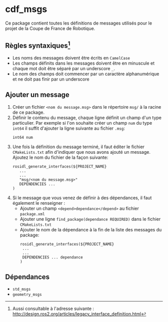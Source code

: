 # cdf_msgs
Ce package contient toutes les définitions de messages utilisés pour le projet
de la Coupe de France de Robotique.


## Règles syntaxiques[^1]

 - Les noms des messages doivent être écrits en `CamelCase`
 - Les champs définits dans les messages doivent être en minuscule et chaque
   mot doit être séparé par un underscore `_`.
 - Le nom des champs doit commencer par un caractère alphanumérique et ne doit
   pas finir par un underscore

[^1]: Aussi consultable à l'adresse suivante : http://design.ros2.org/articles/legacy_interface_definition.html

## Ajouter un message

1. Créer un fichier `<nom du message.msg>` dans le répertoire `msg/` à la racine
   de ce package.
2. Définir le contenu du message, chaque ligne définit un champ d'un type
   particulier.
   Par exemple si l'on souhaite créer un champ `num` du type `int64` il suffit
   d'ajouter la ligne suivante au fichier `.msg`:
      ```
      int64 num
      ```
3. Une fois la définition du message terminé, il faut éditer le fichier
   `CMakeLists.txt` afin d'indiquer que nous avons ajouté un message.
   Ajoutez le nom du fichier de la façon suivante:
      ```
      rosidl_generate_interfaces(${PROJECT_NAME}
         ...
         ...
         "msg/<nom du message.msg>"
         DEPENDENCIES ...
      )
      ```
4. Si le message que vous venez de définir à des dépendances, il faut également
   le renseigner :
      - Ajouter un champ `<depend>dependance</depend>` au fichier `package.xml`
      - Ajouter une ligne `find_package(dependance REQUIRED)` dans le fichier
        `CMakeLists.txt`
      - Ajouter le nom de la dépendance à la fin de la liste des messages du
        package:
           ```
           rosidl_generate_interfaces(${PROJECT_NAME}
            ...
            ...
            DEPENDENCIES ... dependance
           )
           ```

## Dépendances
 - `std_msgs`
 - `geometry_msgs`